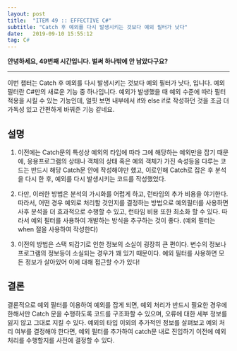 ```yaml
---
layout: post
title:  "ITEM 49 :: EFFECTIVE C#"
subtitle: "Catch 후 예외를 다시 발생시키는 것보다 예외 필터가 낫다"
date:   2019-09-10 15:55:12
tag: C#
---
```


**안녕하세요, 49번째 시간입니다. 벌써 하나밖에 안 남았다구요?**

___

이번 챕터는 Catch 후 예외를 다시 발생시키는 것보다 예외 필터가 낫다, 입니다.
예외 필터란 C#만의 새로운 기능 중 하나입니다. 예외가 발생했을 때 예외 수준에 따라 필터 적용을 시킬 수 있는 기능인데, 얼핏 보면 내부에서 if와 else if로 작성하던 것을 조금 더 가독성 있고 간편하게 바꿔준 기능 같네요.

## 설명

1. 이전에는 Catch문의 특성상 예외의 타입에 따라 그에 해당하는 예외만을 잡기 때문에, 응용프로그램의 상태나 객체의 상태 혹은 예외 객체가 가진 속성등을 다루는 코드는 반드시 해당 Catch문 안에 작성해야만 했고, 이로인해 Catch로 잡은 후 분석을 다시 한 후, 예외를 다시 발생시키는 코드를 작성했었다.

2. 다만, 이러한 방법은 분석의 가시화를 어렵게 하고, 런타임의 추가 비용을 야기한다. 따라서, 어떤 경우 예외로 처리할 것인지를 결정하는 방법으로 예외필터를 사용하면 사후 분석을 더 효과적으로 수행할 수 있고, 런타임 비용 또한 최소화 할 수 있다. 따라서 예외 필터를 사용하여 개발하는 방식을 추구하는 것이 좋다. (예외 필터는 when 절을 사용하여 작성한다)

3. 이전의 방법은 스택 되감기로 인한 정보의 소실이 굉장히 큰 편이다. 변수의 정보나 프로그램의 정보등이 소실되는 경우가 꽤 있기 때문이다. 예외 필터를 사용하면 모든 정보가 살아있어 이에 대해 접근할 수가 있다!


## 결론
	
결론적으로 예외 필터를 이용하여 예외를 잡게 되면, 예외 처리가 반드시 필요한 경우에 한해서만 Catch 문을 수행하도록 코드를 구조화할 수 있으며, 오류에 대한 세부 정보를 잃지 않고 그대로 지킬 수 있다. 예외의 타입 이외의 추가적인 정보를 살펴보고 예외 처리 여부를 결정해야 한다면, 예외 필터를 추가하여 catch문 내로 진입하기 이전에 예외 처리를 수행할지를 사전에 결정할 수 있다.

